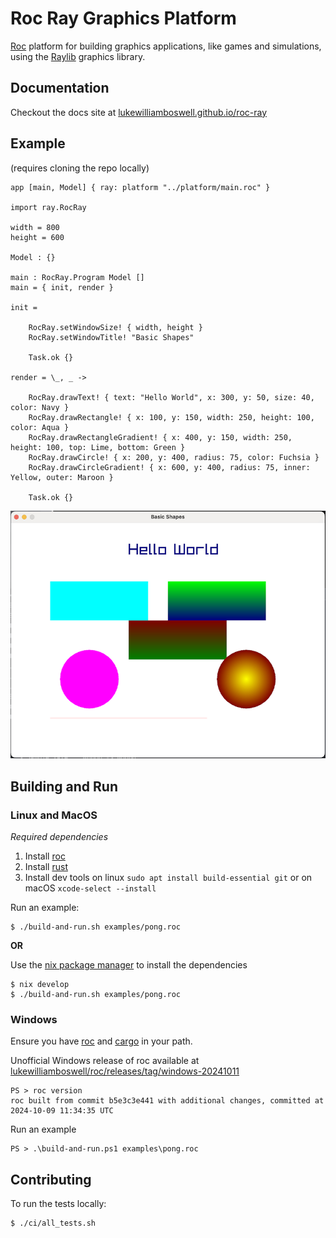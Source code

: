 # Roc Ray Graphics Platform

[Roc](https://www.roc-lang.org) platform for building graphics applications, like games and simulations, using the [Raylib](https://www.raylib.com) graphics library.

## Documentation

Checkout the docs site at [lukewilliamboswell.github.io/roc-ray](https://lukewilliamboswell.github.io/roc-ray/)

## Example

(requires cloning the repo locally)
```roc
app [main, Model] { ray: platform "../platform/main.roc" }

import ray.RocRay

width = 800
height = 600

Model : {}

main : RocRay.Program Model []
main = { init, render }

init =

    RocRay.setWindowSize! { width, height }
    RocRay.setWindowTitle! "Basic Shapes"

    Task.ok {}

render = \_, _ ->

    RocRay.drawText! { text: "Hello World", x: 300, y: 50, size: 40, color: Navy }
    RocRay.drawRectangle! { x: 100, y: 150, width: 250, height: 100, color: Aqua }
    RocRay.drawRectangleGradient! { x: 400, y: 150, width: 250, height: 100, top: Lime, bottom: Green }
    RocRay.drawCircle! { x: 200, y: 400, radius: 75, color: Fuchsia }
    RocRay.drawCircleGradient! { x: 600, y: 400, radius: 75, inner: Yellow, outer: Maroon }

    Task.ok {}
```

![basic shapes example](examples/demo-basic-shapes.png)

## Building and Run

### Linux and MacOS

*Required dependencies*
1. Install [roc](https://www.roc-lang.org)
2. Install [rust](https://www.rust-lang.org/tools/install)
3. Install dev tools on linux `sudo apt install build-essential git` or on macOS `xcode-select --install`

Run an example:

```
$ ./build-and-run.sh examples/pong.roc
```

**OR**

Use the [nix package manager](https://nixos.org/download/) to install the dependencies

```
$ nix develop
$ ./build-and-run.sh examples/pong.roc
```

### Windows

Ensure you have [roc](https://www.roc-lang.org) and [cargo](https://www.rust-lang.org/tools/install) in your path.

Unofficial Windows release of roc available at [lukewilliamboswell/roc/releases/tag/windows-20241011](https://github.com/lukewilliamboswell/roc/releases/tag/windows-20241011)

```
PS > roc version
roc built from commit b5e3c3e441 with additional changes, committed at 2024-10-09 11:34:35 UTC
```

Run an example

```
PS > .\build-and-run.ps1 examples\pong.roc
```

## Contributing

To run the tests locally:

```
$ ./ci/all_tests.sh
```
